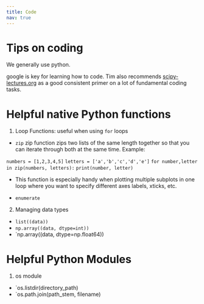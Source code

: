```yaml
---
title: Code
nav: true
---
```


# Tips on coding
We generally use python.

google is key for learning how to code.  Tim also recommends [scipy-lectures.org](https://scipy-lectures.org/) as a good consistent primer on a lot of fundamental coding tasks.


# Helpful native Python functions
1. Loop Functions: useful when using `for` loops
- `zip`
zip function zips two lists of the same length together so that you can iterate through both at the same time. 
Example:

`numbers = [1,2,3,4,5]`
`letters = ['a','b','c','d','e']`
`for number,letter in zip(numbers, letters):`
  `print(number, letter)`
- This function is especially handy when plotting multiple subplots in one loop where you want to specify different axes labels, xticks, etc. 

- `enumerate`
2. Managing data types
- `list((data))`
- `np.array((data, dtype=int))`
- `np.array((data, dtype=np.float64))

# Helpful Python Modules
1. os module
- `os.listdir(directory_path)
- `os.path.join(path_stem, filename)


